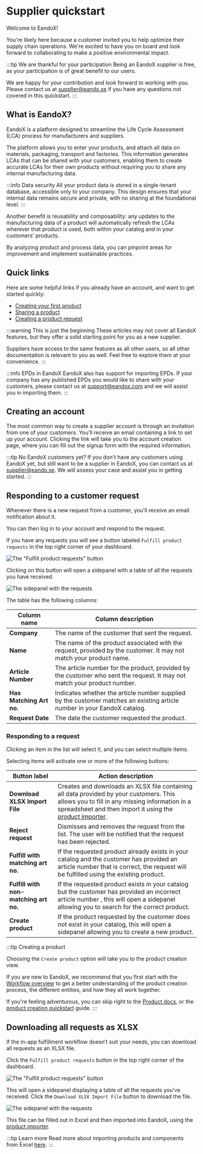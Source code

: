 # Supplier quickstart

Welcome to EandoX!

You're likely here because a customer invited you to help optimize their supply chain operations. We're excited to have you on board and look forward to collaborating to make a positive environmental impact.

:::tip We are thankful for your participation
Being an EandoX supplier is free, as your participation is of great benefit to our users.

We are happy for your contribution and look forward to working with you. Please contact us at [supplier@eando.se](mailto:supplier@eando.se) if you have any questions not covered in this quickstart.
:::

## What is EandoX?

EandoX is a platform designed to streamline the Life Cycle Assessment (LCA) process for manufacturers and suppliers.

The platform allows you to enter your products, and attach all data on materials, packaging, transport and factories. This information generates LCAs that can be shared with your customers, enabling them to create accurate LCAs for their own products without requiring you to share any internal manufacturing data.

:::info Data security
All your product data is stored in a single-tenant database, accessible only to your company. This design ensures that your internal data remains secure and private, with no sharing at the foundational level.
:::

Another benefit is reusability and composability: any updates to the manufacturing data of a product will automatically refresh the LCAs wherever that product is used, both within your catalog and in your customers’ products.

By analyzing product and process data, you can pinpoint areas for improvement and implement sustainable practices.

## Quick links

Here are some helpful links if you already have an account, and want to get started quickly:

- [Creating your first product](/documentation/guides/creating-your-first-product)
- [Sharing a product](/documentation/product/sharing-a-product)
- [Creating a product request](/documentation/library/requesting-a-supplier-product)

:::warning This is just the beginning
These articles may not cover all EandoX features, but they offer a solid starting point for you as a new supplier.

Suppliers have access to the same features as all other users, so all other documentation is relevant to you as well. Feel free to explore them at your convenience.
:::

:::info EPDs in EandoX
EandoX also has support for importing EPDs. If your company has any published EPDs you would like to share with your customers, please contact us at [support@eandox.com](mailto:support@eandox.com?subject=EPD%20import%20request) and we will assist you in importing them.
:::

## Creating an account

The most common way to create a supplier account is through an invitation from one of your customers. You’ll receive an email containing a link to set up your account. Clicking the link will take you to the account creation page, where you can fill out the signup form with the required information.

:::tip No EandoX customers yet?
If you don't have any customers using EandoX yet, but still want to be a supplier in EandoX, you can contact us at [supplier@eando.se](mailto:supplier@eando.se). We will assess your case and assist you in getting started.
:::

## Responding to a customer request

Whenever there is a new request from a customer, you'll receive an email notification about it.

You can then log in to your account and respond to the request.

If you have any requests you will see a button labeled `Fulfill product requests` in the top right corner of your dashboard.

![The "Fulfill product requests" button](/images/supplier-quickstart/fulfill-requests-button.jpg)

Clicking on this button will open a sidepanel with a table of all the requests you have received.

![The sidepanel with the requests](/images/supplier-quickstart/requests-modal.jpg)

The table has the following columns:

| Column name              | Column description                                                                                                       |
| ------------------------ | ------------------------------------------------------------------------------------------------------------------------ |
| **Company**              | The name of the customer that sent the request.                                                                          |
| **Name**                 | The name of the product associated with the request, provided by the customer. It may not match your product name.       |
| **Article Number**       | The article number for the product, provided by the customer who sent the request. It may not match your product number. |
| **Has Matching Art no.** | Indicates whether the article number supplied by the customer matches an existing article number in your EandoX catalog. |
| **Request Date**         | The date the customer requested the product.                                                                             |

### Responding to a request

Clicking an item in the list will select it, and you can select multiple items.

Selecting items will activate one or more of the following buttons:

| Button label                          | Action description                                                                                                                                                                                                                                   |
| ------------------------------------- | ---------------------------------------------------------------------------------------------------------------------------------------------------------------------------------------------------------------------------------------------------- |
| **Download XLSX Import File**         | Creates and downloads an XLSX file containing all data provided by your customers. This allows you to fill in any missing information in a spreadsheet and then import it using the [product importer](/documentation/product/product-excel-import). |
| **Reject request**                    | Dismisses and removes the request from the list. The user will be notified that the request has been rejected.                                                                                                                                       |
| **Fulfill with matching art no.**     | If the requested product already exists in your catalog and the customer has provided an article number that is correct, the request will be fulfilled using the existing product.                                                                   |
| **Fulfill with non-matching art no.** | If the requested product exists in your catalog but the customer has provided an incorrect article number , this will open a sidepanel allowing you to search for the correct product.                                                               |
| **Create product**                    | If the product requested by the customer does not exist in your catalog, this will open a sidepanel allowing you to create a new product.                                                                                                            |

:::tip Creating a product

Choosing the `Create product` option will take you to the product creation view.

If you are new to EandoX, we recommend that you first start with the [Workflow overview](/documentation/getting-started/workflow-overview) to get a better understanding of the product creation process, the different entities, and how they all work together.

If you're feeling adventurous, you can skip right to the [Product docs](/documentation/product/product-overview), or the [product creation quickstart](/documentation/guides/creating-your-first-product) guide.
:::

## Downloading all requests as XLSX

If the in-app fulfillment workflow doesn’t suit your needs, you can download all requests as an XLSX file.

Click the `Fulfill product requests` button in the top right corner of the dashboard.

![The "Fulfill product requests" button](/images/supplier-quickstart/fulfill-requests-button.jpg)

This will open a sidepanel displaying a table of all the requests you've received. Click the `Download XLSX Import File` button to download the file.

![The sidepanel with the requests](/images/supplier-quickstart/xlsx-import-button.jpg)

This file can be filled out in Excel and then imported into EandoX, using the [product importer](/documentation/product/product-excel-import).

:::tip Learn more
Read more about importing products and components from Excel [here](/documentation/product/product-excel-import).
:::
